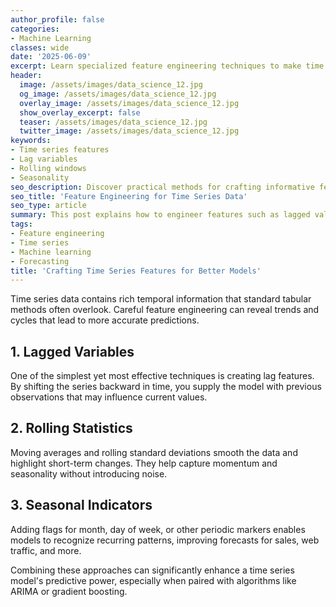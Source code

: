 ```yaml
---
author_profile: false
categories:
- Machine Learning
classes: wide
date: '2025-06-09'
excerpt: Learn specialized feature engineering techniques to make time series data more predictive for machine learning models.
header:
  image: /assets/images/data_science_12.jpg
  og_image: /assets/images/data_science_12.jpg
  overlay_image: /assets/images/data_science_12.jpg
  show_overlay_excerpt: false
  teaser: /assets/images/data_science_12.jpg
  twitter_image: /assets/images/data_science_12.jpg
keywords:
- Time series features
- Lag variables
- Rolling windows
- Seasonality
seo_description: Discover practical methods for crafting informative features from time series data, including lags, moving averages, and trend extraction.
seo_title: 'Feature Engineering for Time Series Data'
seo_type: article
summary: This post explains how to engineer features such as lagged values, rolling statistics, and seasonal indicators to improve model performance on sequential data.
tags:
- Feature engineering
- Time series
- Machine learning
- Forecasting
title: 'Crafting Time Series Features for Better Models'
---
```


Time series data contains rich temporal information that standard tabular methods often overlook. Careful feature engineering can reveal trends and cycles that lead to more accurate predictions.

## 1. Lagged Variables

One of the simplest yet most effective techniques is creating lag features. By shifting the series backward in time, you supply the model with previous observations that may influence current values.

## 2. Rolling Statistics

Moving averages and rolling standard deviations smooth the data and highlight short-term changes. They help capture momentum and seasonality without introducing noise.

## 3. Seasonal Indicators

Adding flags for month, day of week, or other periodic markers enables models to recognize recurring patterns, improving forecasts for sales, web traffic, and more.

Combining these approaches can significantly enhance a time series model's predictive power, especially when paired with algorithms like ARIMA or gradient boosting.
